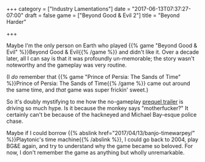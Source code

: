 +++
category = ["Industry Lamentations"]
date = "2017-06-13T07:37:27-07:00"
draft = false
game = ["Beyond Good &amp; Evil 2"]
title = "Beyond Harder"

+++

Maybe I'm the only person on Earth who played {{% game "Beyond Good &amp; Evil" %}}Beyond Good &amp; Evil{{% /game %}} and didn't like it.  Over a decade later, all I can say is that it was profoundly un-memorable; the story wasn't noteworthy and the gameplay was very routine.

(I <i>do</i> remember that {{% game "Prince of Persia: The Sands of Time" %}}Prince of Persia: The Sands of Time{{% /game %}} came out around the same time, and <i>that</i> game was super frickin' sweet.)

So it's doubly mystifying to me how the no-gameplay <a href="https://www.youtube.com/watch?v=EAYN08YoaV8">prequel trailer</a> is driving so much hype.  Is it because the monkey says "motherfucker?"  It certainly can't be because of the hackneyed and Michael Bay-esque police chase.

Maybe if I could borrow {{% abslink href="2017/04/13/banjo-timewarpey/" %}}Playtonic's time machine{{% /abslink %}}, I could go back to 2004, play BG&amp;E again, and try to understand why the game became so beloved.  For now, I don't remember the game as anything but wholly unremarkable.
